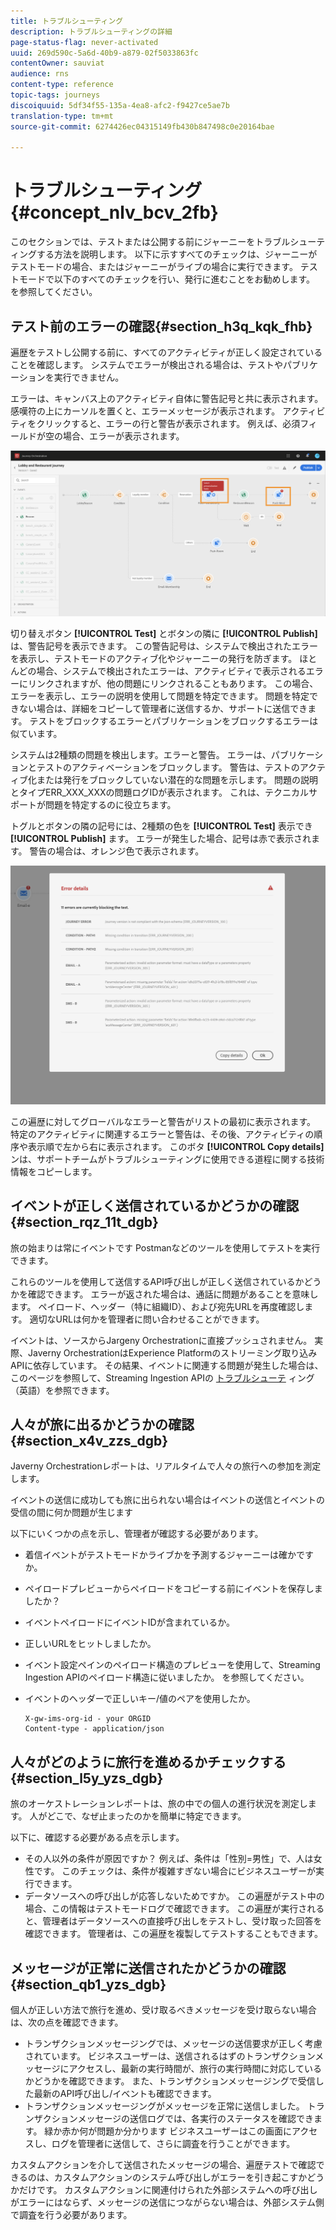 ```yaml
---
title: トラブルシューティング
description: トラブルシューティングの詳細
page-status-flag: never-activated
uuid: 269d590c-5a6d-40b9-a879-02f5033863fc
contentOwner: sauviat
audience: rns
content-type: reference
topic-tags: journeys
discoiquuid: 5df34f55-135a-4ea8-afc2-f9427ce5ae7b
translation-type: tm+mt
source-git-commit: 6274426ec04315149fb430b847498c0e20164bae

---
```



# トラブルシューティング{#concept_nlv_bcv_2fb}

このセクションでは、テストまたは公開する前にジャーニーをトラブルシューティングする方法を説明します。 以下に示すすべてのチェックは、ジャーニーがテストモードの場合、またはジャーニーがライブの場合に実行できます。 テストモードで以下のすべてのチェックを行い、発行に進むことをお勧めします。 [](../building-journeys/testing-the-journey.md)を参照してください。

## テスト前のエラーの確認{#section_h3q_kqk_fhb}

遍歴をテストし公開する前に、すべてのアクティビティが正しく設定されていることを確認します。 システムでエラーが検出される場合は、テストやパブリケーションを実行できません。

エラーは、キャンバス上のアクティビティ自体に警告記号と共に表示されます。 感嘆符の上にカーソルを置くと、エラーメッセージが表示されます。 アクティビティをクリックすると、エラーの行と警告が表示されます。 例えば、必須フィールドが空の場合、エラーが表示されます。

![](../assets/journey63.png)

切り替えボタン **[!UICONTROL Test]** とボタンの隣に **[!UICONTROL Publish]** は、警告記号を表示できます。 この警告記号は、システムで検出されたエラーを表示し、テストモードのアクティブ化やジャーニーの発行を防ぎます。 ほとんどの場合、システムで検出されたエラーは、アクティビティで表示されるエラーにリンクされますが、他の問題にリンクされることもあります。 この場合、エラーを表示し、エラーの説明を使用して問題を特定できます。 問題を特定できない場合は、詳細をコピーして管理者に送信するか、サポートに送信できます。 テストをブロックするエラーとパブリケーションをブロックするエラーは似ています。

システムは2種類の問題を検出します。エラーと警告。 エラーは、パブリケーションとテストのアクティベーションをブロックします。 警告は、テストのアクティブ化または発行をブロックしていない潜在的な問題を示します。 問題の説明とタイプERR_XXX_XXXの問題ログIDが表示されます。 これは、テクニカルサポートが問題を特定するのに役立ちます。

トグルとボタンの隣の記号には、2種類の色を **[!UICONTROL Test]** 表示でき **[!UICONTROL Publish]** ます。 エラーが発生した場合、記号は赤で表示されます。 警告の場合は、オレンジ色で表示されます。

![](../assets/journey75.png)

この遍歴に対してグローバルなエラーと警告がリストの最初に表示されます。 特定のアクティビティに関連するエラーと警告は、その後、アクティビティの順序や表示順で左から右に表示されます。 このボタ **[!UICONTROL Copy details]** ンは、サポートチームがトラブルシューティングに使用できる道程に関する技術情報をコピーします。

## イベントが正しく送信されているかどうかの確認{#section_rqz_11t_dgb}

旅の始まりは常にイベントです Postmanなどのツールを使用してテストを実行できます。

これらのツールを使用して送信するAPI呼び出しが正しく送信されているかどうかを確認できます。 エラーが返された場合は、通話に問題があることを意味します。 ペイロード、ヘッダー（特に組織ID）、および宛先URLを再度確認します。 適切なURLは何かを管理者に問い合わせることができます。

イベントは、ソースからJargeny Orchestrationに直接プッシュされません。 実際、Javerny OrchestrationはExperience Platformのストリーミング取り込みAPIに依存しています。 その結果、イベントに関連する問題が発生した場合は、このページを参照して、Streaming Ingestion APIの [トラブルシューテ](https://www.adobe.io/apis/experienceplatform/home/data-ingestion/data-ingestion-services.html#!api-specification/markdown/narrative/technical_overview/streaming_ingest/streaming_ingestion_FAQ.md) ィング（英語）を参照できます。

## 人々が旅に出るかどうかの確認{#section_x4v_zzs_dgb}

Javerny Orchestrationレポートは、リアルタイムで人々の旅行への参加を測定します。

イベントの送信に成功しても旅に出られない場合はイベントの送信とイベントの受信の間に何か問題が生じます

以下にいくつかの点を示し、管理者が確認する必要があります。

* 着信イベントがテストモードかライブかを予測するジャーニーは確かですか。
* ペイロードプレビューからペイロードをコピーする前にイベントを保存しましたか？
* イベントペイロードにイベントIDが含まれているか。
* 正しいURLをヒットしましたか。
* イベント設定ペインのペイロード構造のプレビューを使用して、Streaming Ingestion APIのペイロード構造に従いましたか。 [](../event/previewing-the-payload.md)を参照してください。
* イベントのヘッダーで正しいキー/値のペアを使用したか。

   ```
   X-gw-ims-org-id - your ORGID
   Content-type - application/json
   ```

## 人々がどのように旅行を進めるかチェックする{#section_l5y_yzs_dgb}

旅のオーケストレーションレポートは、旅の中での個人の進行状況を測定します。 人がどこで、なぜ止まったのかを簡単に特定できます。

以下に、確認する必要がある点を示します。

* その人以外の条件が原因ですか？ 例えば、条件は「性別=男性」で、人は女性です。 このチェックは、条件が複雑すぎない場合にビジネスユーザーが実行できます。
* データソースへの呼び出しが応答しないためですか。 この遍歴がテスト中の場合、この情報はテストモードログで確認できます。 この遍歴が実行されると、管理者はデータソースへの直接呼び出しをテストし、受け取った回答を確認できます。 管理者は、この遍歴を複製してテストすることもできます。

## メッセージが正常に送信されたかどうかの確認{#section_qb1_yzs_dgb}

個人が正しい方法で旅行を進め、受け取るべきメッセージを受け取らない場合は、次の点を確認できます。

* トランザクションメッセージングでは、メッセージの送信要求が正しく考慮されています。 ビジネスユーザーは、送信されるはずのトランザクションメッセージにアクセスし、最新の実行時間が、旅行の実行時間に対応しているかどうかを確認できます。 また、トランザクションメッセージングで受信した最新のAPI呼び出し/イベントも確認できます。
* トランザクションメッセージングがメッセージを正常に送信しました。 トランザクションメッセージの送信ログでは、各実行のステータスを確認できます。 緑か赤か何が問題か分かります ビジネスユーザーはこの画面にアクセスし、ログを管理者に送信して、さらに調査を行うことができます。

カスタムアクションを介して送信されたメッセージの場合、遍歴テストで確認できるのは、カスタムアクションのシステム呼び出しがエラーを引き起こすかどうかだけです。 カスタムアクションに関連付けられた外部システムへの呼び出しがエラーにはならず、メッセージの送信につながらない場合は、外部システム側で調査を行う必要があります。

